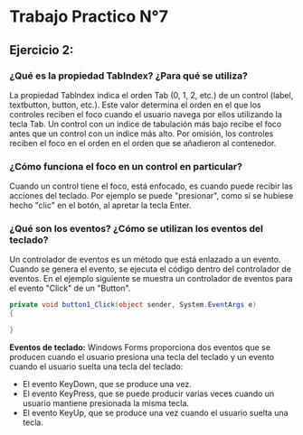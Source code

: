 # Trabajo Practico N°7
## Ejercicio 2:
### ¿Qué es la propiedad TabIndex? ¿Para qué se utiliza?
La propiedad Tablndex indica el orden Tab (0, 1, 2, etc.) de un
control (label, textbutton, button, etc.). Este valor determina el orden en el que los controles
reciben el foco cuando el usuario navega por ellos utilizando la tecla
Tab. Un control con un indice de tabulación más bajo recibe el foco
antes que un control con un indice más alto. Por omisión, los
controles reciben el foco en el orden en el orden que se añadieron al
contenedor.
    
### ¿Cómo funciona el foco en un control en particular?
Cuando un control tiene el foco, está enfocado, es
cuando puede recibir las acciones del teclado.
Por ejemplo se puede "presionar", como si se hubiese hecho "clic" en el botón, al apretar la tecla Enter.

### ¿Qué son los eventos? ¿Cómo se utilizan los eventos del teclado?

Un controlador de eventos es un método que está enlazado a un evento. Cuando se genera el evento, se ejecuta el código dentro del controlador de eventos. 
En el ejemplo siguiente se muestra un controlador de eventos para el evento "Click" de un "Button".


```csharp
private void button1_Click(object sender, System.EventArgs e)
{  
  
}
```
**Eventos de teclado:**
Windows Forms proporciona dos eventos que se producen cuando el usuario presiona una tecla del teclado y un evento cuando el usuario suelta una tecla del teclado:

- El evento KeyDown, que se produce una vez.
- El evento KeyPress, que se puede producir varias veces cuando un usuario mantiene presionada la misma tecla.
- El evento KeyUp, que se produce una vez cuando el usuario suelta una tecla.